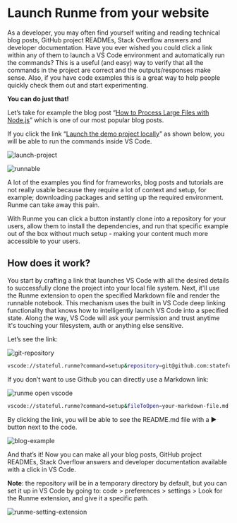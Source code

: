 # Launch Runme from your website

As a developer, you may often find yourself writing and reading technical blog posts, GitHub project READMEs, Stack Overflow answers and developer documentation. Have you ever wished you could click a link within any of them to launch a VS Code environment and automatically run the commands? This is a useful (and easy) way to verify that all the commands in the project are correct and the outputs/responses make sense. Also, if you have code examples this is a great way to help people quickly check them out and start experimenting.

**You can do just that!**

Let’s take for example the blog post “[How to Process Large Files with Node.js](https://stateful.com/blog/process-large-files-nodejs-streams)” which is one of our most popular blog posts.

If you click the link “[Launch the demo project locally](vscode://stateful.runme?command=setup&repository=git@github.com:stateful/blog-examples.git&fileToOpen=node-streams/README.md)” as shown below, you will be able to run the commands inside VS Code.

![launch-project](/img/launch-project.png)

![runnable](/img/runnable-gif.gif)

A lot of the examples you find for frameworks, blog posts and tutorials are not really usable because they require a lot of context and setup, for example; downloading packages and setting up the required environment. Runme can take away this pain.

With Runme you can click a button instantly clone into a repository for your users, allow them to install the dependencies, and run that specific example out of the box without much setup - making your content much more accessible to your users.

## How does it work?

You start by crafting a link that launches VS Code with all the desired details to successfully clone the project into your local file system. Next, it'll use the Runme extension to open the specified Markdown file and render the runnable notebook. This mechanism uses the built in VS Code deep linking functionality that knows how to intelligently launch VS Code into a specified state. Along the way, VS Code will ask your permission and trust anytime it's touching your filesystem, auth or anything else sensitive.

Let’s see the link:

![git-repository](/img/runme-git-repository.png)

```sh {"id":"01HQ2JT43P80CW88PJXTWTGVDP"}
vscode://stateful.runme?command=setup&repository=git@github.com:stateful/blog-examples.git&fileToOpen=node-streams/README.md
```

If you don’t want to use Github you can directly use a Markdown link:

![runme open vscode](/img/runme-open-vscode.png)

```sh {"id":"01HQ2JWRN06G0560GXWE41Z2WN"}
vscode://stateful.runme?command=setup&fileToOpen=your-markdown-file.md
```

By clicking the link, you will be able to see the README.md file with a ▶️ button next to the code.

![blog-example ](/img/runme-processnodejs.png)

And that’s it! Now you can make all your blog posts, GitHub project READMEs, Stack Overflow answers and developer documentation available with a click in VS Code.

**Note**: the repository will be in a temporary directory by default, but you can set it up in VS Code by going to: code > preferences > settings > Look for the Runme extension, and give it a specific path.

![runme-setting-extension](/img/runme-setting-extensions.png)
